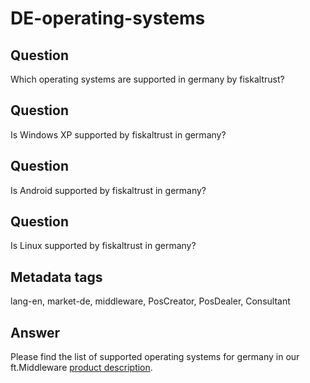 # DE-operating-systems

## Question

Which operating systems are supported in germany by fiskaltrust?

## Question

Is Windows XP supported by fiskaltrust in germany?

## Question

Is Android supported by fiskaltrust in germany?

## Question

Is Linux supported by fiskaltrust in germany?

## Metadata tags

lang-en, market-de, middleware, PosCreator, PosDealer, Consultant

## Answer

Please find the list of supported operating systems for germany in our ft.Middleware [product description](https://github.com/fiskaltrust/productdescription-de-doc/blob/master/compliance-as-a-service/produkte/4445-0003-lokal-installierte-middleware.md).

